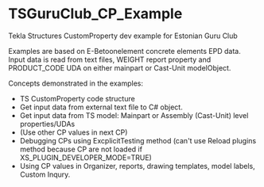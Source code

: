 # TSGuruClub_CP_Example
Tekla Structures CustomProperty dev example for Estonian Guru Club

Examples are based on E-Betoonelement concrete elements EPD data. Input data is read from text files, WEIGHT report property and PRODUCT_CODE UDA on either mainpart or Cast-Unit modelObject.  
  
Concepts demonstrated in the examples:

* TS CustomProperty code structure
* Get input data from external text file to C# object.
* Get input data from TS model: Mainpart or Assembly (Cast-Unit) level properties/UDAs
* (Use other CP values in next CP)
* Debugging CPs using ExcplicitTesting method (can't use Reload plugins method because CP are not loaded if XS_PLUGIN_DEVELOPER_MODE=TRUE)
* Using CP values in Organizer, reports, drawing templates, model labels, Custom Inqury.
